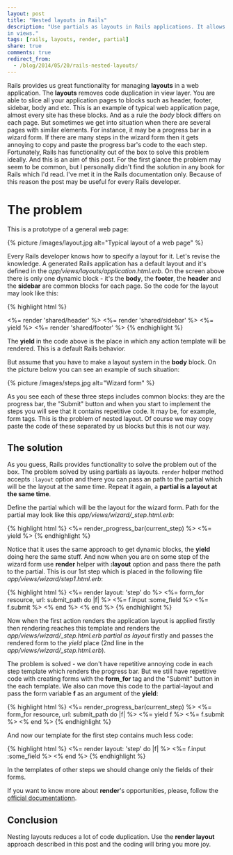 ```yaml
---
layout: post
title: "Nested layouts in Rails"
description: "Use partials as layouts in Rails applications. It allows to nest layouts and get rid of code duplication
in views."
tags: [rails, layouts, render, partial]
share: true
comments: true
redirect_from:
  - /blog/2014/05/20/rails-nested-layouts/
---
```



Rails provides us great functionality for managing **layouts** in a web application.
The **layouts** removes code duplication in view layer. You are able to slice all your application pages
to blocks such as header, footer, sidebar, body and etc. This is an example of typical web application page, almost
every site has these blocks. And as a rule the *body* block differs on each page. But sometimes we get into situation
when there are several pages with similar elements. For instance, it may be a progress bar in a wizard form.
If there are many steps in the wizard form then it gets annoying to copy and paste the progress bar's code
to the each step. Fortunately, Rails has functionality out of the box to solve this problem ideally.
And this is an aim of this post. For the first glance the problem may seem to be common, but I personally
didn't find the solution in any book for Rails which I'd read. I've met it in the Rails documentation only.
Because of this reason the post may be useful for every Rails developer.

# The problem

This is a prototype of a general web page:

{% picture /images/layout.jpg alt="Typical layout of a web page" %}

Every Rails developer knows how to specify a layout for it. Let's revise the knowledge.
A generated Rails application has a default layout and
it's defined in the *app/views/layouts/application.html.erb*. On the screen above there is only one dynamic block - it's
the **body**, the **footer**, the **header** and the **sidebar** are common blocks for each page. So the code for the layout
may look like this:

{% highlight html %}
<!DOCTYPE html>
<html>
<head>
</head>
<body>
  <%= render 'shared/header' %>
  <%= render 'shared/sidebar' %>
  <%= yield %>
  <%= render 'shared/footer' %>
</html>
{% endhighlight %}

The **yield** in the code above is the place in which any action template will be rendered.
This is a default Rails behavior.

But assume that you have to make a layout system in the **body** block. On the picture below you can see an example of
such situation:

{% picture /images/steps.jpg alt="Wizard form" %}

As you see each of these three steps includes common blocks: they are the progress bar, the "Submit" button and when
you start to implement the steps you will see that it contains repetitive code. It may be, for example, form tags. This is
the problem of nested layout. Of course we may copy paste the code of these separated by us blocks but this is not our way.

## The solution

As you guess, Rails provides functionality to solve the problem out of the box. The problem solved by using partials
as layouts. `render` helper method accepts `:layout` option and there you can pass an path to the partial which will be
the layout at the same time. Repeat it again, a **partial is a layout at the same time**.

Define the partial which will be the layout for the wizard form. Path for the partial may look like this
*app/views/wizard/_step.html.erb*:

{% highlight html %}
<%= render_progress_bar(current_step) %>
<%= yield %>
{% endhighlight %}

Notice that it uses the same approach to get dynamic blocks, the **yield** doing here the same stuff. And now when you are on some step of the wizard form use **render** helper with **:layout** option and pass there the
path to the partial. This is our 1st step which is placed in the following file *app/views/wizard/step1.html.erb*:

{% highlight html %}
<%= render layout: 'step' do %>
  <%= form_for resource, url: submit_path do |f| %>
    <%= f.input :some_field %>
    <%= f.submit %>
  <% end %>
<% end %>
{% endhighlight %}

Now when the first action renders the application layout is applied firstly then rendering reaches this template and renders
the *app/views/wizard/_step.html.erb* *partial as layout* firstly and passes the rendered form to the *yield* place (2nd line in the *app/views/wizard/_step.html.erb*).

The problem is solved - we don't have repetitive annoying code in each step template which renders the progress bar. But
we still have repetitive code with creating forms with the **form_for** tag and the "Submit" button in the each template.
We also can move this code to the partial-layout and pass the form variable **f** as an argument of the **yield**:

{% highlight html %}
<%= render_progress_bar(current_step) %>
<%= form_for resource, url: submit_path do |f| %>
  <%= yield f %>
  <%= f.submit %>
<% end %>
{% endhighlight %}

And now our template for the first step contains much less code:

{% highlight html %}
<%= render layout: 'step' do |f| %>
  <%= f.input :some_field %>
<% end %>
{% endhighlight %}

In the templates of other steps we should change only the fields of their forms.

If you want to know more about **render**'s opportunities, please, follow the [official documentationn](http://guides.rubyonrails.org/layouts_and_rendering.html).

## Conclusion

Nesting layouts reduces a lot of code duplication. Use the **render layout** approach described in this post and the coding
will bring you more joy.
